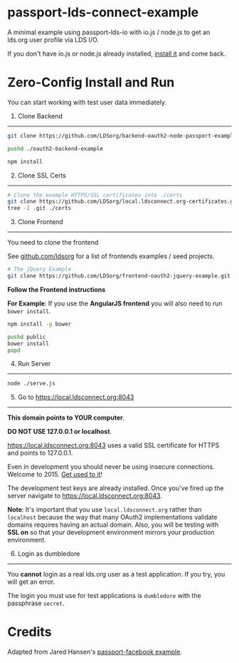 # passport-lds-connect-example

A minimal example using passport-lds-io with io.js / node.js to get an lds.org user profile via LDS I/O.

If you don't have io.js or node.js already installed,
[install it](https://github.com/coolaj86/iojs-install-script) and come back.

Zero-Config Install and Run
================

You can start working with test user data immediately.

1. Clone Backend
----------------

```bash
git clone https://github.com/LDSorg/backend-oauth2-node-passport-example.git ./oauth2-backend-example

pushd ./oauth2-backend-example

npm install
```

2. Clone SSL Certs
------------------

```bash
# Clone the example HTTPS/SSL certificates into ./certs
git clone https://github.com/LDSorg/local.ldsconnect.org-certificates.git ./certs
tree -I .git ./certs
```

3. Clone Frontend
-----------------

You need to clone the frontend 

See [github.com/ldsorg](https://github.com/ldsorg?query=frontend-) for a list of frontends examples / seed projects.

```bash
# The jQuery Example
git clone https://github.com/LDSorg/frontend-oauth2-jquery-example.git ./public
```

**Follow the Frontend instructions**

**For Example**: If you use the **AngularJS frontend** you will also need to run `bower install`.

```bash
npm install -g bower

pushd public
bower install
popd
```

4. Run Server
-------------

```bash
node ./serve.js
```

5. Go to <https://local.ldsconnect.org:8043>
----------

**This domain points to YOUR computer**.

**DO NOT USE 127.0.0.1 or localhost**.

<https://local.ldsconnect.org:8043> uses a valid SSL certificate for
HTTPS and points to 127.0.0.1.

Even in development you should never be using insecure connections.
Welcome to 2015. [Get used to it](https://letsencrypt.org)!

The development test keys are already installed. Once you've fired up the server navigate to <https://local.ldsconnect.org:8043>.

**Note**:
It's important that you use `local.ldsconnect.org` rather than `localhost`
because the way that many OAuth2 implementations validate domains requires
having an actual domain. Also, you will be testing with **SSL on** so that
your development environment mirrors your production environment.

6. Login as dumbledore
-----------

You **cannot** login as a real lds.org user as a test application.
If you try, you will get an error.

The login you must use for test applications is `dumbledore` with the passphrase `secret`.

Credits
======

Adapted from Jared Hansen's
[passport-facebook example](https://github.com/jaredhanson/passport-facebook/tree/master/examples/login).
